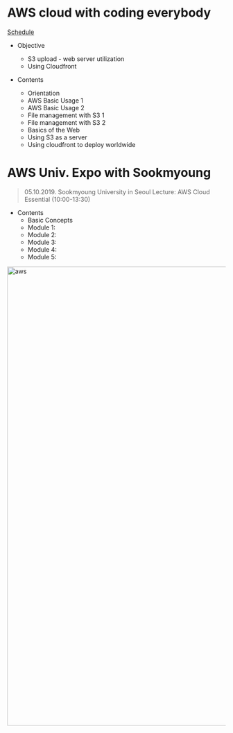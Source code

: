 # AWS cloud with coding everybody

[Schedule](https://yah.ac/aws)

* Objective
  * S3 upload - web server utilization
  * Using Cloudfront

* Contents
  * Orientation
  * AWS Basic Usage 1
  * AWS Basic Usage 2
  * File management with S3 1
  * File management with S3 2
  * Basics of the Web
  * Using S3 as a server
  * Using cloudfront to deploy worldwide


# AWS Univ. Expo with Sookmyoung
> 05.10.2019. Sookmyoung University in Seoul
> Lecture: AWS Cloud Essential (10:00-13:30)
* Contents
  * Basic Concepts
  * Module 1:
  * Module 2:
  * Module 3:
  * Module 4:
  * Module 5:






<img width="1059" alt="aws" src="https://user-images.githubusercontent.com/43804152/57566138-1014ca80-7404-11e9-9b42-2e0e4617fd15.png">

